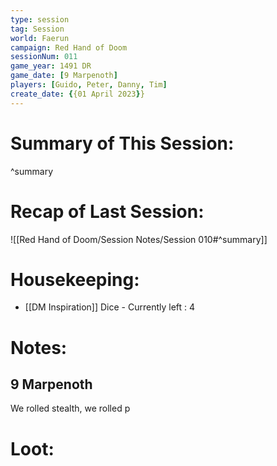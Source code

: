 ```yaml
---
type: session
tag: Session
world: Faerun
campaign: Red Hand of Doom
sessionNum: 011
game_year: 1491 DR
game_date: [9 Marpenoth]
players: [Guido, Peter, Danny, Tim]
create_date: {{01 April 2023}}
---
```




# Summary of This Session:

^summary

# Recap of Last Session:
![[Red Hand of Doom/Session Notes/Session 010#^summary]]

# Housekeeping:
- [[DM Inspiration]] Dice - Currently left : 4

# Notes:
## 9 Marpenoth
We rolled stealth, we rolled p
# Loot:
